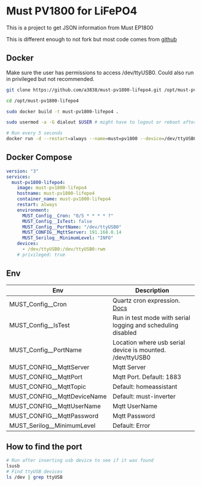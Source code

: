 # Must PV1800 for LiFePO4

This is a project to get JSON information from Must EP1800

This is different enough to not fork but most code comes from [github](https://github.com/jacokok/must-ep1800)

## Docker

Make sure the user has permissions to access /dev/ttyUSB0. Could also run in privileged but not recommended.

```bash
git clone https://github.com/a3838/must-pv1800-lifepo4.git /opt/must-pv1800-lifepo4

cd /opt/must-pv1800-lifepo4

sudo docker build -t must-pv1800-lifepo4 .

sudo usermod -a -G dialout $USER # might have to logout or reboot after this

# Run every 5 seconds
docker run -d --restart=always --name=must=pv1800 --device=/dev/ttyUSB0 -e MUST_Config__Cron='0/5 * * * * ?' -e MUST_CONFIG__MqttServer='serverNameOrIP' -e MUST_CONFIG__MqttUserName='username' -e MUST_CONFIG__MqttPassword='pass' must-pv1800-lifepo4

```

## Docker Compose

```yaml
version: "3"
services:
  must-pv1800-lifepo4:
    image: must-pv1800-lifepo4
    hostname: must-pv1800-lifepo4
    container_name: must-pv1800-lifepo4
    restart: always
    environment:
      MUST_Config__Cron: "0/5 * * * * ?"
      MUST_Config__IsTest: false
      MUST_Config__PortName: "/dev/ttyUSB0"
      MUST_CONFIG__MqttServer: 191.168.0.14
      MUST_Serilog__MinimumLevel: "INFO"
    devices:
      - /dev/ttyUSB0:/dev/ttyUSB0:rwm
    # privileged: true
```

## Env

[quartz]: https://www.quartz-scheduler.net/documentation/quartz-3.x/tutorial/crontriggers.html#example-cron-expressions

| Env                         | Description                                                  |
| --------------------------- | ------------------------------------------------------------ |
| MUST_Config__Cron           | Quartz cron expression. [Docs][quartz]                       |
| MUST_Config__IsTest         | Run in test mode with serial logging and scheduling disabled |
| MUST_Config__PortName       | Location where usb serial device is mounted. /dev/ttyUSB0    |
| MUST_CONFIG__MqttServer     | Mqtt Server                                                  |
| MUST_CONFIG__MqttPort       | Mqtt Port. Default: 1883                                     |
| MUST_CONFIG__MqttTopic      | Default: homeassistant                                       |
| MUST_CONFIG__MqttDeviceName | Default: must-inverter                                       |
| MUST_CONFIG__MqttUserName   | Mqtt UserName                                                |
| MUST_CONFIG__MqttPassword   | Mqtt Password                                                |
| MUST_Serilog__MinimumLevel  | Default: Error                                               |

## How to find the port

```bash
# Run after inserting usb device to see if it was found
lsusb
# Find ttyUSB devices
ls /dev | grep ttyUSB
```
